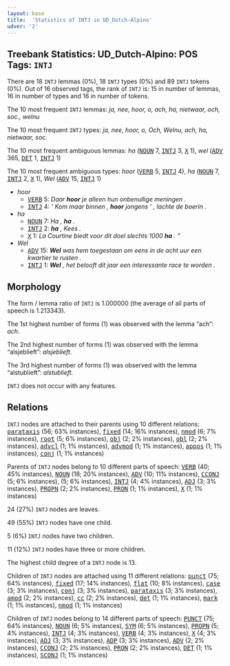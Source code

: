 ```yaml
---
layout: base
title:  'Statistics of INTJ in UD_Dutch-Alpino'
udver: '2'
---
```


## Treebank Statistics: UD_Dutch-Alpino: POS Tags: `INTJ`

There are 18 `INTJ` lemmas (0%), 18 `INTJ` types (0%) and 89 `INTJ` tokens (0%).
Out of 16 observed tags, the rank of `INTJ` is: 15 in number of lemmas, 16 in number of types and 16 in number of tokens.

The 10 most frequent `INTJ` lemmas: <em>ja, nee, hoor, o, ach, ha, nietwaar, och, soc., welnu</em>

The 10 most frequent `INTJ` types:  <em>ja, nee, hoor, o, Och, Welnu, ach, ha, nietwaar, soc.</em>

The 10 most frequent ambiguous lemmas: <em>ha</em> (<tt><a href="nl_alpino-pos-NOUN.html">NOUN</a></tt> 7, <tt><a href="nl_alpino-pos-INTJ.html">INTJ</a></tt> 3, <tt><a href="nl_alpino-pos-X.html">X</a></tt> 1), <em>wel</em> (<tt><a href="nl_alpino-pos-ADV.html">ADV</a></tt> 365, <tt><a href="nl_alpino-pos-DET.html">DET</a></tt> 1, <tt><a href="nl_alpino-pos-INTJ.html">INTJ</a></tt> 1)

The 10 most frequent ambiguous types:  <em>hoor</em> (<tt><a href="nl_alpino-pos-VERB.html">VERB</a></tt> 5, <tt><a href="nl_alpino-pos-INTJ.html">INTJ</a></tt> 4), <em>ha</em> (<tt><a href="nl_alpino-pos-NOUN.html">NOUN</a></tt> 7, <tt><a href="nl_alpino-pos-INTJ.html">INTJ</a></tt> 2, <tt><a href="nl_alpino-pos-X.html">X</a></tt> 1), <em>Wel</em> (<tt><a href="nl_alpino-pos-ADV.html">ADV</a></tt> 15, <tt><a href="nl_alpino-pos-INTJ.html">INTJ</a></tt> 1)


* <em>hoor</em>
  * <tt><a href="nl_alpino-pos-VERB.html">VERB</a></tt> 5: <em>Daar <b>hoor</b> je alleen hun onbenullige meningen .</em>
  * <tt><a href="nl_alpino-pos-INTJ.html">INTJ</a></tt> 4: <em>' Kom maar binnen , <b>hoor</b> jongens ' , lachte de boerin .</em>
* <em>ha</em>
  * <tt><a href="nl_alpino-pos-NOUN.html">NOUN</a></tt> 7: <em>Ha , <b>ha</b> .</em>
  * <tt><a href="nl_alpino-pos-INTJ.html">INTJ</a></tt> 2: <em><b>ha</b> , Kees .</em>
  * <tt><a href="nl_alpino-pos-X.html">X</a></tt> 1: <em>La Courtine biedt voor dit doel slechts 1000 <b>ha</b> . "</em>
* <em>Wel</em>
  * <tt><a href="nl_alpino-pos-ADV.html">ADV</a></tt> 15: <em><b>Wel</b> was hem toegestaan om eens in de acht uur een kwartier te rusten .</em>
  * <tt><a href="nl_alpino-pos-INTJ.html">INTJ</a></tt> 1: <em><b>Wel</b> , het belooft dit jaar een interessante race te worden .</em>

## Morphology

The form / lemma ratio of `INTJ` is 1.000000 (the average of all parts of speech is 1.213343).

The 1st highest number of forms (1) was observed with the lemma “ach”: <em>ach</em>.

The 2nd highest number of forms (1) was observed with the lemma “alsjeblieft”: <em>alsjeblieft</em>.

The 3rd highest number of forms (1) was observed with the lemma “alstublieft”: <em>alstublieft</em>.

`INTJ` does not occur with any features.


## Relations

`INTJ` nodes are attached to their parents using 10 different relations: <tt><a href="nl_alpino-dep-parataxis.html">parataxis</a></tt> (56; 63% instances), <tt><a href="nl_alpino-dep-fixed.html">fixed</a></tt> (14; 16% instances), <tt><a href="nl_alpino-dep-nmod.html">nmod</a></tt> (6; 7% instances), <tt><a href="nl_alpino-dep-root.html">root</a></tt> (5; 6% instances), <tt><a href="nl_alpino-dep-obj.html">obj</a></tt> (2; 2% instances), <tt><a href="nl_alpino-dep-obl.html">obl</a></tt> (2; 2% instances), <tt><a href="nl_alpino-dep-advcl.html">advcl</a></tt> (1; 1% instances), <tt><a href="nl_alpino-dep-advmod.html">advmod</a></tt> (1; 1% instances), <tt><a href="nl_alpino-dep-appos.html">appos</a></tt> (1; 1% instances), <tt><a href="nl_alpino-dep-conj.html">conj</a></tt> (1; 1% instances)

Parents of `INTJ` nodes belong to 10 different parts of speech: <tt><a href="nl_alpino-pos-VERB.html">VERB</a></tt> (40; 45% instances), <tt><a href="nl_alpino-pos-NOUN.html">NOUN</a></tt> (18; 20% instances), <tt><a href="nl_alpino-pos-ADV.html">ADV</a></tt> (10; 11% instances), <tt><a href="nl_alpino-pos-CCONJ.html">CCONJ</a></tt> (5; 6% instances),  (5; 6% instances), <tt><a href="nl_alpino-pos-INTJ.html">INTJ</a></tt> (4; 4% instances), <tt><a href="nl_alpino-pos-ADJ.html">ADJ</a></tt> (3; 3% instances), <tt><a href="nl_alpino-pos-PROPN.html">PROPN</a></tt> (2; 2% instances), <tt><a href="nl_alpino-pos-PRON.html">PRON</a></tt> (1; 1% instances), <tt><a href="nl_alpino-pos-X.html">X</a></tt> (1; 1% instances)

24 (27%) `INTJ` nodes are leaves.

49 (55%) `INTJ` nodes have one child.

5 (6%) `INTJ` nodes have two children.

11 (12%) `INTJ` nodes have three or more children.

The highest child degree of a `INTJ` node is 13.

Children of `INTJ` nodes are attached using 11 different relations: <tt><a href="nl_alpino-dep-punct.html">punct</a></tt> (75; 64% instances), <tt><a href="nl_alpino-dep-fixed.html">fixed</a></tt> (17; 14% instances), <tt><a href="nl_alpino-dep-flat.html">flat</a></tt> (10; 8% instances), <tt><a href="nl_alpino-dep-case.html">case</a></tt> (3; 3% instances), <tt><a href="nl_alpino-dep-conj.html">conj</a></tt> (3; 3% instances), <tt><a href="nl_alpino-dep-parataxis.html">parataxis</a></tt> (3; 3% instances), <tt><a href="nl_alpino-dep-amod.html">amod</a></tt> (2; 2% instances), <tt><a href="nl_alpino-dep-cc.html">cc</a></tt> (2; 2% instances), <tt><a href="nl_alpino-dep-det.html">det</a></tt> (1; 1% instances), <tt><a href="nl_alpino-dep-mark.html">mark</a></tt> (1; 1% instances), <tt><a href="nl_alpino-dep-nmod.html">nmod</a></tt> (1; 1% instances)

Children of `INTJ` nodes belong to 14 different parts of speech: <tt><a href="nl_alpino-pos-PUNCT.html">PUNCT</a></tt> (75; 64% instances), <tt><a href="nl_alpino-pos-NOUN.html">NOUN</a></tt> (6; 5% instances), <tt><a href="nl_alpino-pos-SYM.html">SYM</a></tt> (6; 5% instances), <tt><a href="nl_alpino-pos-PROPN.html">PROPN</a></tt> (5; 4% instances), <tt><a href="nl_alpino-pos-INTJ.html">INTJ</a></tt> (4; 3% instances), <tt><a href="nl_alpino-pos-VERB.html">VERB</a></tt> (4; 3% instances), <tt><a href="nl_alpino-pos-X.html">X</a></tt> (4; 3% instances), <tt><a href="nl_alpino-pos-ADJ.html">ADJ</a></tt> (3; 3% instances), <tt><a href="nl_alpino-pos-ADP.html">ADP</a></tt> (3; 3% instances), <tt><a href="nl_alpino-pos-ADV.html">ADV</a></tt> (2; 2% instances), <tt><a href="nl_alpino-pos-CCONJ.html">CCONJ</a></tt> (2; 2% instances), <tt><a href="nl_alpino-pos-PRON.html">PRON</a></tt> (2; 2% instances), <tt><a href="nl_alpino-pos-DET.html">DET</a></tt> (1; 1% instances), <tt><a href="nl_alpino-pos-SCONJ.html">SCONJ</a></tt> (1; 1% instances)

